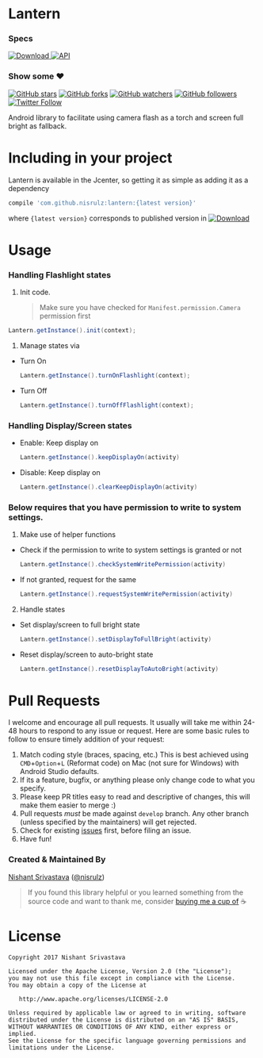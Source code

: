 # Lantern

### Specs
[ ![Download](https://api.bintray.com/packages/nisrulz/maven/com.github.nisrulz%3Alantern/images/download.svg) ](https://bintray.com/nisrulz/maven/com.github.nisrulz%3Alantern/_latestVersion) [![API](https://img.shields.io/badge/API-14%2B-orange.svg?style=flat)](https://android-arsenal.com/api?level=14)

### Show some :heart:
[![GitHub stars](https://img.shields.io/github/stars/nisrulz/lantern.svg?style=social&label=Star)](https://github.com/nisrulz/lantern) [![GitHub forks](https://img.shields.io/github/forks/nisrulz/lantern.svg?style=social&label=Fork)](https://github.com/nisrulz/lantern/fork) [![GitHub watchers](https://img.shields.io/github/watchers/nisrulz/lantern.svg?style=social&label=Watch)](https://github.com/nisrulz/lantern) [![GitHub followers](https://img.shields.io/github/followers/nisrulz.svg?style=social&label=Follow)](https://github.com/nisrulz/lantern)  
[![Twitter Follow](https://img.shields.io/twitter/follow/nisrulz.svg?style=social)](https://twitter.com/nisrulz)

Android library to facilitate using camera flash as a torch and screen full bright as fallback.

# Including in your project
Lantern is available in the Jcenter, so getting it as simple as adding it as a dependency
```gradle
compile 'com.github.nisrulz:lantern:{latest version}'
```
where `{latest version}` corresponds to published version in [ ![Download](https://api.bintray.com/packages/nisrulz/maven/com.github.nisrulz%3Alantern/images/download.svg) ](https://bintray.com/nisrulz/maven/com.github.nisrulz%3Alantern/_latestVersion)

# Usage

### Handling Flashlight states

1. Init code.
   > Make sure you have checked for `Manifest.permission.Camera` permission first

  ```java
  Lantern.getInstance().init(context);
  ```
1. Manage states via
  + Turn On

    ```java
    Lantern.getInstance().turnOnFlashlight(context);
    ```
  + Turn Off

    ```java
    Lantern.getInstance().turnOffFlashlight(context);
    ```

### Handling Display/Screen states

+ Enable: Keep display on

  ```java
  Lantern.getInstance().keepDisplayOn(activity)
  ```

+ Disable: Keep display on

  ```java
  Lantern.getInstance().clearKeepDisplayOn(activity)
  ```

### Below requires that you have permission to write to system settings.
1. Make use of helper functions

  + Check if the permission to write to system settings is granted or not

    ```java
    Lantern.getInstance().checkSystemWritePermission(activity)
    ```
  + If not granted, request for the same

    ```java
    Lantern.getInstance().requestSystemWritePermission(activity)
    ```

2. Handle states

  + Set display/screen to full bright state

    ```java
    Lantern.getInstance().setDisplayToFullBright(activity)
    ```

  + Reset display/screen to auto-bright state

    ```java
    Lantern.getInstance().resetDisplayToAutoBright(activity)
    ```


# Pull Requests
I welcome and encourage all pull requests. It usually will take me within 24-48 hours to respond to any issue or request. Here are some basic rules to follow to ensure timely addition of your request:
  1. Match coding style (braces, spacing, etc.) This is best achieved using `CMD`+`Option`+`L` (Reformat code) on Mac (not sure for Windows) with Android Studio defaults.
  2. If its a feature, bugfix, or anything please only change code to what you specify.
  3. Please keep PR titles easy to read and descriptive of changes, this will make them easier to merge :)
  4. Pull requests _must_ be made against `develop` branch. Any other branch (unless specified by the maintainers) will get rejected.
  5. Check for existing [issues](https://github.com/nisrulz/lantern/issues) first, before filing an issue.
  6. Have fun!

### Created & Maintained By
[Nishant Srivastava](https://github.com/nisrulz) ([@nisrulz](https://www.twitter.com/nisrulz))

> If you found this library helpful or you learned something from the source code and want to thank me, consider [buying me a cup of](https://www.paypal.me/nisrulz/5) :coffee:

License
=======

    Copyright 2017 Nishant Srivastava

    Licensed under the Apache License, Version 2.0 (the "License");
    you may not use this file except in compliance with the License.
    You may obtain a copy of the License at

       http://www.apache.org/licenses/LICENSE-2.0

    Unless required by applicable law or agreed to in writing, software
    distributed under the License is distributed on an "AS IS" BASIS,
    WITHOUT WARRANTIES OR CONDITIONS OF ANY KIND, either express or implied.
    See the License for the specific language governing permissions and
    limitations under the License.

